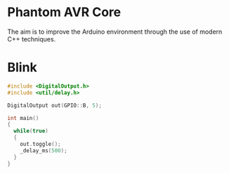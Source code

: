 # Phantom AVR Core
The aim is to improve the Arduino environment through the use of modern C++ techniques.

# Blink

```c++
#include <DigitalOutput.h>
#include <util/delay.h>

DigitalOutput out(GPIO::B, 5);

int main()
{
  while(true)
  {
    out.toggle();
    _delay_ms(500);
  }
}
```
